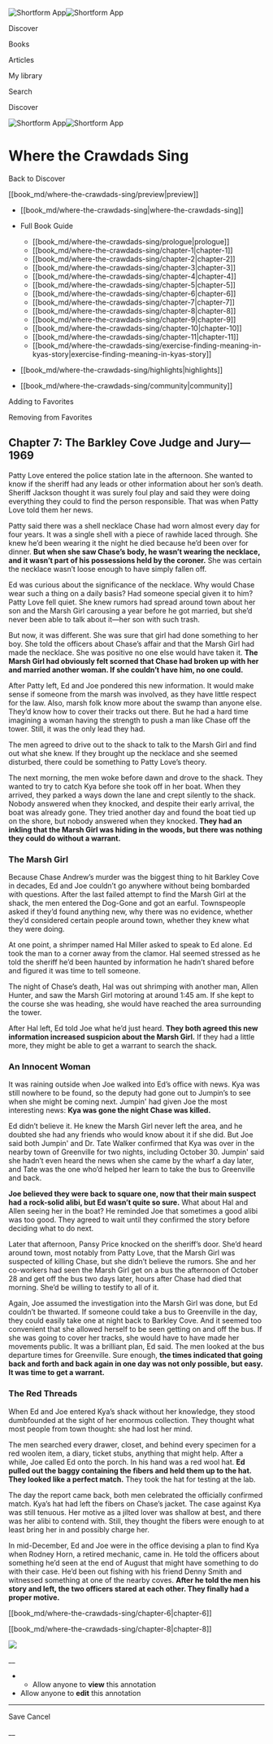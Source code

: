 ![Shortform App](/img/logo.36a2399e.svg)![Shortform App](/img/logo-dark.70c1b072.svg)

Discover

Books

Articles

My library

Search

Discover

![Shortform App](/img/logo.36a2399e.svg)![Shortform App](/img/logo-dark.70c1b072.svg)

# Where the Crawdads Sing

Back to Discover

[[book_md/where-the-crawdads-sing/preview|preview]]

  * [[book_md/where-the-crawdads-sing|where-the-crawdads-sing]]
  * Full Book Guide

    * [[book_md/where-the-crawdads-sing/prologue|prologue]]
    * [[book_md/where-the-crawdads-sing/chapter-1|chapter-1]]
    * [[book_md/where-the-crawdads-sing/chapter-2|chapter-2]]
    * [[book_md/where-the-crawdads-sing/chapter-3|chapter-3]]
    * [[book_md/where-the-crawdads-sing/chapter-4|chapter-4]]
    * [[book_md/where-the-crawdads-sing/chapter-5|chapter-5]]
    * [[book_md/where-the-crawdads-sing/chapter-6|chapter-6]]
    * [[book_md/where-the-crawdads-sing/chapter-7|chapter-7]]
    * [[book_md/where-the-crawdads-sing/chapter-8|chapter-8]]
    * [[book_md/where-the-crawdads-sing/chapter-9|chapter-9]]
    * [[book_md/where-the-crawdads-sing/chapter-10|chapter-10]]
    * [[book_md/where-the-crawdads-sing/chapter-11|chapter-11]]
    * [[book_md/where-the-crawdads-sing/exercise-finding-meaning-in-kyas-story|exercise-finding-meaning-in-kyas-story]]
  * [[book_md/where-the-crawdads-sing/highlights|highlights]]
  * [[book_md/where-the-crawdads-sing/community|community]]



Adding to Favorites 

Removing from Favorites 

## Chapter 7: The Barkley Cove Judge and Jury—1969

Patty Love entered the police station late in the afternoon. She wanted to know if the sheriff had any leads or other information about her son’s death. Sheriff Jackson thought it was surely foul play and said they were doing everything they could to find the person responsible. That was when Patty Love told them her news.

Patty said there was a shell necklace Chase had worn almost every day for four years. It was a single shell with a piece of rawhide laced through. She knew he’d been wearing it the night he died because he’d been over for dinner. **But when she saw Chase’s body, he wasn’t wearing the necklace, and it wasn’t part of his possessions held by the coroner.** She was certain the necklace wasn’t loose enough to have simply fallen off.

Ed was curious about the significance of the necklace. Why would Chase wear such a thing on a daily basis? Had someone special given it to him? Patty Love fell quiet. She knew rumors had spread around town about her son and the Marsh Girl carousing a year before he got married, but she’d never been able to talk about it—her son with such trash.

But now, it was different. She was sure that girl had done something to her boy. She told the officers about Chase’s affair and that the Marsh Girl had made the necklace. She was positive no one else would have taken it. **The Marsh Girl had obviously felt scorned that Chase had broken up with her and married another woman. If she couldn’t have him, no one could.**

After Patty left, Ed and Joe pondered this new information. It would make sense if someone from the marsh was involved, as they have little respect for the law. Also, marsh folk know more about the swamp than anyone else. They’d know how to cover their tracks out there. But he had a hard time imagining a woman having the strength to push a man like Chase off the tower. Still, it was the only lead they had.

The men agreed to drive out to the shack to talk to the Marsh Girl and find out what she knew. If they brought up the necklace and she seemed disturbed, there could be something to Patty Love’s theory.

The next morning, the men woke before dawn and drove to the shack. They wanted to try to catch Kya before she took off in her boat. When they arrived, they parked a ways down the lane and crept silently to the shack. Nobody answered when they knocked, and despite their early arrival, the boat was already gone. They tried another day and found the boat tied up on the shore, but nobody answered when they knocked. **They had an inkling that the Marsh Girl was hiding in the woods, but there was nothing they could do without a warrant.**

### The Marsh Girl

Because Chase Andrew’s murder was the biggest thing to hit Barkley Cove in decades, Ed and Joe couldn’t go anywhere without being bombarded with questions. After the last failed attempt to find the Marsh Girl at the shack, the men entered the Dog-Gone and got an earful. Townspeople asked if they’d found anything new, why there was no evidence, whether they’d considered certain people around town, whether they knew what they were doing.

At one point, a shrimper named Hal Miller asked to speak to Ed alone. Ed took the man to a corner away from the clamor. Hal seemed stressed as he told the sheriff he’d been haunted by information he hadn’t shared before and figured it was time to tell someone.

The night of Chase’s death, Hal was out shrimping with another man, Allen Hunter, and saw the Marsh Girl motoring at around 1:45 am. If she kept to the course she was heading, she would have reached the area surrounding the tower.

After Hal left, Ed told Joe what he’d just heard. **They both agreed this new information increased suspicion about the Marsh Girl.** If they had a little more, they might be able to get a warrant to search the shack.

### An Innocent Woman

It was raining outside when Joe walked into Ed’s office with news. Kya was still nowhere to be found, so the deputy had gone out to Jumpin’s to see when she might be coming next. Jumpin' had given Joe the most interesting news: **Kya was gone the night Chase was killed.**

Ed didn’t believe it. He knew the Marsh Girl never left the area, and he doubted she had any friends who would know about it if she did. But Joe said both Jumpin' and Dr. Tate Walker confirmed that Kya was over in the nearby town of Greenville for two nights, including October 30. Jumpin' said she hadn’t even heard the news when she came by the wharf a day later, and Tate was the one who’d helped her learn to take the bus to Greenville and back.

**Joe believed they were back to square one, now that their main suspect had a rock-solid alibi, but Ed wasn’t quite so sure.** What about Hal and Allen seeing her in the boat? He reminded Joe that sometimes a good alibi was too good. They agreed to wait until they confirmed the story before deciding what to do next.

Later that afternoon, Pansy Price knocked on the sheriff’s door. She’d heard around town, most notably from Patty Love, that the Marsh Girl was suspected of killing Chase, but she didn’t believe the rumors. She and her co-workers had seen the Marsh Girl get on a bus the afternoon of October 28 and get off the bus two days later, hours after Chase had died that morning. She’d be willing to testify to all of it.

Again, Joe assumed the investigation into the Marsh Girl was done, but Ed couldn’t be thwarted. If someone could take a bus to Greenville in the day, they could easily take one at night back to Barkley Cove. And it seemed too convenient that she allowed herself to be seen getting on and off the bus. If she was going to cover her tracks, she would have to have made her movements public. It was a brilliant plan, Ed said. The men looked at the bus departure times for Greenville. Sure enough, **the times indicated that going back and forth and back again in one day was not only possible, but easy. It was time to get a warrant.**

### The Red Threads

When Ed and Joe entered Kya’s shack without her knowledge, they stood dumbfounded at the sight of her enormous collection. They thought what most people from town thought: she had lost her mind.

The men searched every drawer, closet, and behind every specimen for a red woolen item, a diary, ticket stubs, anything that might help. After a while, Joe called Ed onto the porch. In his hand was a red wool hat. **Ed pulled out the baggy containing the fibers and held them up to the hat. They looked like a perfect match.** They took the hat for testing at the lab.

The day the report came back, both men celebrated the officially confirmed match. Kya’s hat had left the fibers on Chase’s jacket. The case against Kya was still tenuous. Her motive as a jilted lover was shallow at best, and there was her alibi to contend with. Still, they thought the fibers were enough to at least bring her in and possibly charge her.

In mid-December, Ed and Joe were in the office devising a plan to find Kya when Rodney Horn, a retired mechanic, came in. He told the officers about something he’d seen at the end of August that might have something to do with their case. He’d been out fishing with his friend Denny Smith and witnessed something at one of the nearby coves. **After he told the men his story and left, the two officers stared at each other. They finally had a proper motive.**

[[book_md/where-the-crawdads-sing/chapter-6|chapter-6]]

[[book_md/where-the-crawdads-sing/chapter-8|chapter-8]]

![](https://bat.bing.com/action/0?ti=56018282&Ver=2&mid=25f9d71c-8b39-4e65-bae0-9de15375a30b&sid=72e6e650642c11eeb2dd2161d176fe8d&vid=72e70890642c11eeb72d79fe7b6df2c6&vids=0&msclkid=N&pi=0&lg=en-US&sw=800&sh=600&sc=24&nwd=1&tl=Shortform%20%7C%20Book&p=https%3A%2F%2Fwww.shortform.com%2Fapp%2Fbook%2Fwhere-the-crawdads-sing%2Fchapter-7&r=&lt=1131&evt=pageLoad&sv=1&rn=248646)

__

  *   * Allow anyone to **view** this annotation
  * Allow anyone to **edit** this annotation



* * *

Save Cancel

__



